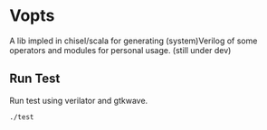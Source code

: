 # Vopts
A lib impled in chisel/scala for generating (system)Verilog of some operators and modules for personal usage. (still under dev)

## Run Test
Run test using verilator and gtkwave. 
```
./test
```
